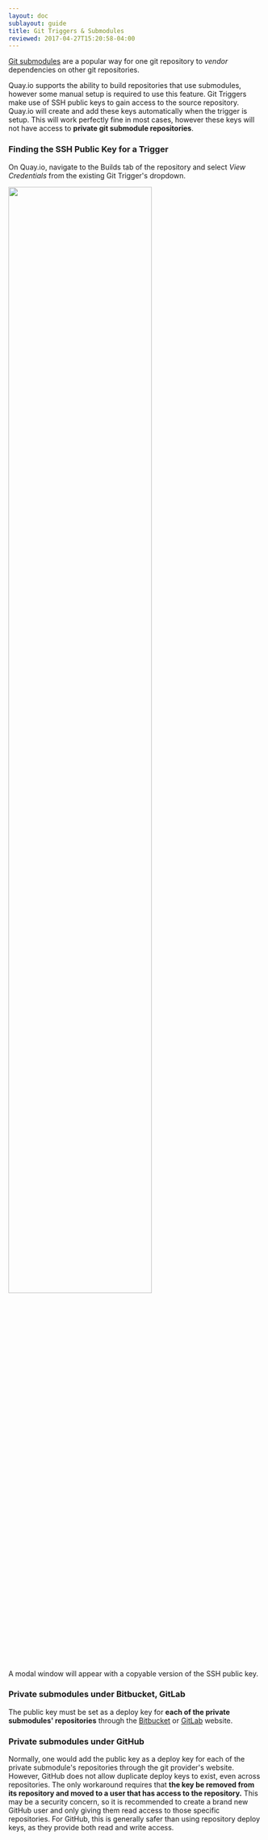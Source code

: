 ```yaml
---
layout: doc
sublayout: guide
title: Git Triggers & Submodules
reviewed: 2017-04-27T15:20:58-04:00
---
```


[Git submodules](https://git-scm.com/docs/git-submodule) are a popular way for one git repository to _vendor_ dependencies on other git repositories.

Quay.io supports the ability to build repositories that use submodules, however some manual setup is required to use this feature.
Git Triggers make use of SSH public keys to gain access to the source repository. Quay.io will create and add these keys automatically when the trigger is setup.
This will work perfectly fine in most cases, however these keys will not have access to **private git submodule repositories**.

### Finding the SSH Public Key for a Trigger

On Quay.io, navigate to the <span class="tab-reference"><i class="tab-icon fa fa-tasks"></i>Builds</span> tab of the repository and select _View Credentials_ from the existing Git Trigger's dropdown.

<div class="article-image">
  <a href="view-credentials-dropdown.png"><img src="view-credentials-dropdown.png" style="height:75%; width:75%"></a>
</div>

A modal window will appear with a copyable version of the SSH public key.

### Private submodules under Bitbucket, GitLab

The public key must be set as a deploy key for **each of the private submodules' repositories** through the [Bitbucket](https://confluence.atlassian.com/display/BITBUCKET/Use+deployment+keys) or [GitLab](http://doc.gitlab.com/ce/ssh/README.html#deploy-keys) website.

### Private submodules under GitHub

Normally, one would add the public key as a deploy key for each of the private submodule's repositories through the git provider's website.
However, GitHub does not allow duplicate deploy keys to exist, even across repositories.
The only workaround requires that **the key be removed from its repository and moved to a user that has access to the repository.**
This may be a security concern, so it is recommended to create a brand new GitHub user and only giving them read access to those specific repositories.
For GitHub, this is generally safer than using repository deploy keys, as they provide both read and write access.
